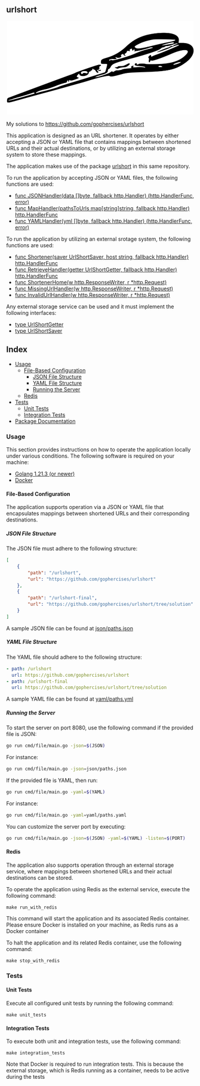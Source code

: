 ## urlshort
<p align="center">
 <img src="images/scissors.png" alt="logo" width="500"/>
</p>

My solutions to https://github.com/gophercises/urlshort

This application is designed as an URL shortener. It operates by either accepting a JSON or YAML file that contains mappings between shortened URLs and their actual destinations, or by utilizing an external storage system to store these mappings.

The application makes use of the package [urlshort](./handler.go) in this same repository.

To run the application by accepting JSON or YAML files, the following functions are used:

- [func JSONHandler\(data \[\]byte, fallback http.Handler\) \(http.HandlerFunc, error\)](package_docs.md#func-jsonhandler)
- [func MapHandler\(pathsToUrls map\[string\]string, fallback http.Handler\) http.HandlerFunc](package_docs.md#func-maphandler)
- [func YAMLHandler\(yml \[\]byte, fallback http.Handler\) \(http.HandlerFunc, error\)](package_docs.md#func-yamlhandler)

To run the application by utilizing an external srotage system, the following functions are used:
- [func Shortener\(saver UrlShortSaver, host string, fallback http.Handler\) http.HandlerFunc](package_docs.md#func-shortener)
- [func RetrieveHandler\(getter UrlShortGetter, fallback http.Handler\) http.HandlerFunc](package_docs.md#func-retrievehandler)
- [func ShortenerHome\(w http.ResponseWriter, r \*http.Request\)](package_docs.md#func-shortenerhome)
- [func MissingUrlHandler\(w http.ResponseWriter, r \*http.Request\)](package_docs.md#func-missingurlhandler)
- [func InvalidUrlHandler\(w http.ResponseWriter, r \*http.Request\)](package_docs.md#func-invalidurlhandler)

Any external storage service can be used and it must implement the following interfaces:

- [type UrlShortGetter](package_docs.md#type-urlshortgetter)
- [type UrlShortSaver](package_docs.md#type-urlshortsaver)

## Index
- [Usage](#usage)
    - [File-Based Configuration](#file-based-configuration)
        - [JSON File Structure](#json-file-structure)
        - [YAML File Structure](#yaml-file-structure)
        - [Running the Server](#running-the-server)
    - [Redis](#redis)
- [Tests](#tests)
    - [Unit Tests](#unit-tests)
    - [Integration Tests](#integration-tests)
- [Package Documentation](./package_docs.md)

### Usage
This section provides instructions on how to operate the application locally under various conditions. The following software is required on your machine:

- [Golang 1.21.3 (or newer)](https://go.dev/doc/install)
- [Docker](https://www.docker.com/)

#### File-Based Configuration
The application supports operation via a JSON or YAML file that encapsulates mappings between shortened URLs and their corresponding destinations.

##### JSON File Structure
The JSON file must adhere to the following structure:

```json
[
    {
        "path": "/urlshort",
        "url": "https://github.com/gophercises/urlshort"
    },
    {
        "path": "/urlshort-final",
        "url": "https://github.com/gophercises/urlshort/tree/solution"
    }
]
```

A sample JSON file can be found at [json/paths.json](json/paths.json)

##### YAML File Structure
The YAML file should adhere to the following structure:

```yaml
- path: /urlshort
  url: https://github.com/gophercises/urlshort
- path: /urlshort-final
  url: https://github.com/gophercises/urlshort/tree/solution
```

A sample YAML file can be found at [yaml/paths.yml](yaml/paths.yml)

##### Running the Server

To start the server on port 8080, use the following command if the provided file is JSON:

```bash
go run cmd/file/main.go -json=$(JSON)
```

For instance:

```bash
go run cmd/file/main.go -json=json/paths.json
```

If the provided file is YAML, then run:

```bash
go run cmd/file/main.go -yaml=$(YAML)
```

For instance:

```bash
go run cmd/file/main.go -yaml=yaml/paths.yaml
```

You can customize the server port by executing: 

```bash
go run cmd/file/main.go -json=$(JSON) -yaml=$(YAML) -listen=$(PORT)
```

#### Redis
The application also supports operation through an external storage service, where mappings between shortened URLs and their actual destinations can be stored. 

To operate the application using Redis as the external service, execute the following command:

```
make run_with_redis
```

This command will start the application and its associated Redis container. Please ensure Docker is installed on your machine, as Redis runs as a Docker container

To halt the application and its related Redis container, use the following command:

```
make stop_with_redis
```

### Tests

#### Unit Tests
Execute all configured unit tests by running the following command:

```
make unit_tests
```

#### Integration Tests
To execute both unit and integration tests, use the following command:

```
make integration_tests
```

Note that Docker is required to run integration tests. This is because the external storage, which is Redis running as a container, needs to be active during the tests